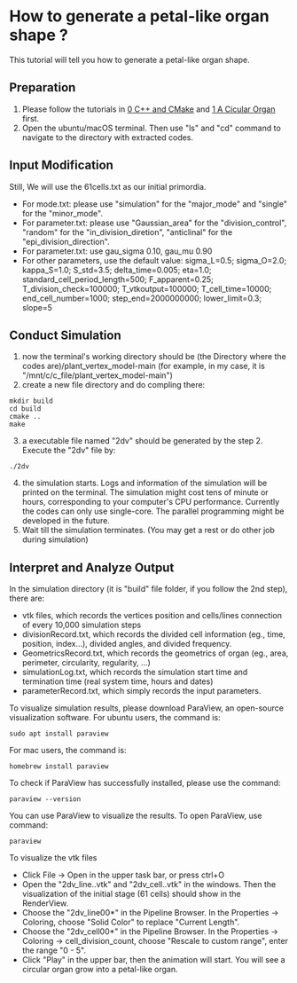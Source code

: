 # How to generate a petal-like organ shape ?
This tutorial will tell you how to generate a petal-like organ shape.

## Preparation 
1. Please follow the tutorials in [0 C++ and CMake](0%20C++%20and%20CMake) and [1 A Cicular Organ](1%20A%20Circular%20Organ.md) first. 
2. Open the ubuntu/macOS terminal. Then use "ls" and "cd" command to navigate to the directory with extracted codes. 

## Input Modification
Still, We will use the 61cells.txt as our initial primordia. 

* For mode.txt: please use "simulation" for the "major_mode" and "single" for the "minor_mode". 
* For parameter.txt: please use "Gaussian_area" for the "division_control", "random" for the "in_division_diretion", "anticlinal" for the "epi_division_direction". 
* For parameter.txt: use gau_sigma 0.10, gau_mu 0.90
* For other parameters, use the default value: sigma_L=0.5; sigma_O=2.0; kappa_S=1.0; S_std=3.5; delta_time=0.005; eta=1.0; standard_cell_period_length=500; F_apparent=0.25; T_division_check=100000; T_vtkoutput=100000; T_cell_time=10000; end_cell_number=1000; step_end=2000000000; lower_limit=0.3; slope=5

## Conduct Simulation 
1. now the terminal's working directory should be (the Directory where the codes are)/plant_vertex_model-main (for example, in my case, it is "/mnt/c/c_file/plant_vertex_model-main")
2. create a new file directory and do compling there:
```
mkdir build
cd build
cmake ..
make
```
3. a executable file named "2dv" should be generated by the step 2. Execute the "2dv" file by:
```
./2dv
```
4. the simulation starts. Logs and information of the simulation will be printed on the terminal. The simulation might cost tens of minute or hours, corresponding to your computer's CPU performance. 
   Currently the codes can only use single-core. The parallel programming might be developed in the future.
6. Wait till the simulation terminates. (You may get a rest or do other job during simulation)

## Interpret and Analyze Output
In the simulation directory (it is "build" file folder, if you follow the 2nd step), there are:
* vtk files, which records the vertices position and cells/lines connection of every 10,000 simulation steps
* divisionRecord.txt, which records the divided cell information (eg., time, position, index...), divided angles, and divided frequency. 
* GeometricsRecord.txt, which records the geometrics of organ (eg., area, perimeter, circularity, regularity, ...)
* simulationLog.txt, which records the simulation start time and termination time (real system time, hours and dates)
* parameterRecord.txt, which simply records the input parameters. 

To visualize simulation results, please download ParaView, an open-source visualization software. 
For ubuntu users, the command is: 
```
sudo apt install paraview
```
For mac users, the command is:
```
homebrew install paraview
```

To check if ParaView has successfully installed, please use the command:
```
paraview --version
```
You can use ParaView to visualize the results. To open ParaView, use command:
```
paraview
```
To visualize the vtk files
* Click File -> Open in the upper task bar, or press ctrl+O 
* Open the "2dv_line..vtk" and "2dv_cell..vtk" in the windows. Then the visualization of the initial stage (61 cells) should show in the RenderView.
* Choose the "2dv_line00*" in the Pipeline Browser. In the Properties -> Coloring, choose "Solid Color" to replace "Current Length". 
* Choose the "2dv_cell00*" in the Pipeline Browser. In the Properties -> Coloring -> cell_division_count, choose "Rescale to custom range", enter the range "0 - 5".
* Click "Play" in the upper bar, then the animation will start. You will see a circular organ grow into a petal-like organ. 

